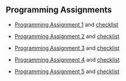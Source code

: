 
## Programming Assignments
* [Programming Assignment 1](http://htmlpreview.github.com/?https://github.com/dvklopfenstein/PrincetonAlgorithms/blob/master/thirdparty/hw1/Programming_Assignment_1_Percolation.html)
  and [checklist](http://htmlpreview.github.com/?https://github.com/dvklopfenstein/PrincetonAlgorithms/blob/master/thirdparty/hw1/Programming_Assignment_1_Percolation.html)

* [Programming Assignment 2](http://htmlpreview.github.com/?https://github.com/dvklopfenstein/PrincetonAlgorithms/blob/master/thirdparty./hw2/Programming_Assignment_2_Checklist_Randomized_Queues_and_Dequeues.html)
  and [checklist](http://htmlpreview.github.com/?https://github.com/dvklopfenstein/PrincetonAlgorithms/blob/master/thirdparty/hw2/Programming_Assignment_2_Randomized_Queues_and_Deques.html)

* [Programming Assignment 3](http://htmlpreview.github.com/?https://github.com/dvklopfenstein/PrincetonAlgorithms/blob/master/thirdparty./hw3/Programming_Assignment_3_Checklist_Pattern_Recognition.html)
  and [checklist](http://htmlpreview.github.com/?https://github.com/dvklopfenstein/PrincetonAlgorithms/blob/master/thirdparty/hw3/Programming_Assignment_3_Pattern_Recognition_Assignment.html)

* [Programming Assignment 4](http://htmlpreview.github.com/?https://github.com/dvklopfenstein/PrincetonAlgorithms/blob/master/thirdparty./hw4/8-Puzzle_Programming_Assignment.html)
  and [checklist](http://htmlpreview.github.com/?https://github.com/dvklopfenstein/PrincetonAlgorithms/blob/master/thirdparty/hw4/Programming_Assignment_4_Checklist_8_Puzzle.html)

* [Programming Assignment 5](http://htmlpreview.github.com/?https://github.com/dvklopfenstein/PrincetonAlgorithms/blob/master/thirdparty./hw5/Programming_Assignment_5_Checklist_Kd-Trees.html)
  and [checklist](http://htmlpreview.github.com/?https://github.com/dvklopfenstein/PrincetonAlgorithms/blob/master/thirdparty/hw5/Programming_Assignment_5_Kd-Trees.html)
